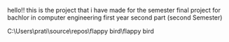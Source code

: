 hello!!
this is the project that i have made for the semester final project for bachlor in computer engineering first year second part (second Semester)


C:\Users\prati\source\repos\flappy bird\flappy bird 
